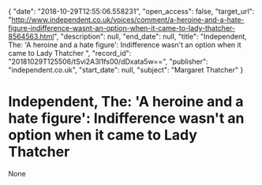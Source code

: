 {
  "date": "2018-10-29T12:55:06.558231", 
  "open_access": false, 
  "target_url": "http://www.independent.co.uk/voices/comment/a-heroine-and-a-hate-figure-indifference-wasnt-an-option-when-it-came-to-lady-thatcher-8564563.html", 
  "description": null, 
  "end_date": null, 
  "title": "Independent, The: 'A heroine and a hate figure': Indifference wasn't an option when it came to Lady Thatcher ", 
  "record_id": "20181029T125506/tSvi2A3l1fs00/dDxata5w==", 
  "publisher": "independent.co.uk", 
  "start_date": null, 
  "subject": "Margaret Thatcher"
}

# Independent, The: 'A heroine and a hate figure': Indifference wasn't an option when it came to Lady Thatcher 

None